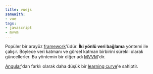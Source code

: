 ```yaml
---
title: vuejs
sameWith:
- vue
tags:
- javascript
- mvvm
---
```


Popüler bir arayüz [framework](/framework)'üdür. **İki yönlü veri bağlama** yöntemi ile çalışır. Böylece veri katmanı ve görsel katman birbirini sürekli olarak güncellerler. Bu yöntemin bir diğer adı [MVVM](/mvvm)'dir.

[Angular](/angular)'dan farklı olarak daha düşük bir [learning curve](/learning-curve)'e sahiptir.

